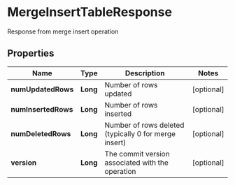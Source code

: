 

# MergeInsertTableResponse

Response from merge insert operation

## Properties

| Name | Type | Description | Notes |
|------------ | ------------- | ------------- | -------------|
|**numUpdatedRows** | **Long** | Number of rows updated |  [optional] |
|**numInsertedRows** | **Long** | Number of rows inserted |  [optional] |
|**numDeletedRows** | **Long** | Number of rows deleted (typically 0 for merge insert) |  [optional] |
|**version** | **Long** | The commit version associated with the operation |  [optional] |




